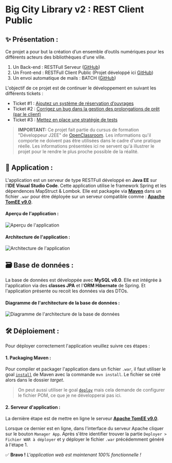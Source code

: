 # Big City Library v2 : REST Client Public

## ✨ Présentation :

Ce projet a pour but la création d’un ensemble d’outils numériques pour les différents acteurs des bibliothèques d'une ville.
1. Un Back-end : RESTFull Serveur ([GitHub](https://github.com/Coyote-31/bcl-v2-rest-server))
2. Un Front-end : RESTFull Client Public (Projet développé ici [GitHub](https://github.com/Coyote-31/bcl-v2-rest-client-public))
3. Un envoi automatique de mails : BATCH ([GitHub](https://github.com/Coyote-31/bcl-v2-batch))

L'objectif de ce projet est de continuer le développement en suivant les différents tickets :
- Ticket #1 : [Ajoutez un système de réservation d’ouvrages](https://github.com/Coyote-31/bcl-v2-rest-server/issues/1)
- Ticket #2 : [Corrigez un bug dans la gestion des prolongations de prêt (par le client)](https://github.com/Coyote-31/bcl-v2-rest-server/issues/2)
- Ticket #3 : [Mettez en place une stratégie de tests](https://github.com/Coyote-31/bcl-v2-rest-server/issues/5)

> **IMPORTANT:**
> Ce projet fait partie du cursus de formation "Développeur J2EE" de [OpenClassroom](https://openclassrooms.com/).
> Les informations qu'il comporte ne doivent pas être utilisées dans le cadre d'une pratique réelle.
> Les informations présentées ici ne servent qu'à illustrer le projet pour le rendre le plus proche possible de la réalité.

## 📱 Application :

L'application est un serveur de type RESTFull développé en **Java EE** sur l'**IDE Visual Studio Code**.
Cette application utilise le framework Spring et les dépendences MapStruct & Lombok.
Elle est packagée via **[Maven](https://maven.apache.org/index.html)** dans un fichier `.war` pour être déployée sur un serveur compatible comme : **[Apache TomEE v9.0](https://tomee.apache.org/)**.

#### Aperçu de l'application :

![Aperçu de l'application](https://i.imgur.com/uodji7N.jpg)

#### Architecture de l'application :

![Architecture de l'application](https://i.imgur.com/C0z5X92.png)

## 🗃 Base de données :

La base de données est développée avec **MySQL v8.0**.
Elle est intégrée à l'application via des **classes JPA** et l'**ORM Hibernate** de Spring.
Et l'application présente ou recoit les données via des DTOs.

#### Diagramme de l'architecture de la base de données :

![Diagramme de l'architecture de la base de données](https://i.imgur.com/Pm7bNz5.png)

## 🛠 Déploiement :

Pour déployer correctement l'application veuillez suivre ces étapes :

#### 1. Packaging Maven :

Pour compiler et packager l'application dans un fichier `.war`, il faut utiliser le goal [`install`](https://maven.apache.org/plugins/maven-install-plugin/) de Maven avec la commande `mvn install`. Le fichier se créé alors dans le dossier *target*.
> On peut aussi utiliser le goal [`deploy`](https://maven.apache.org/plugins/maven-deploy-plugin/) mais cela demande de configurer le fichier POM, ce que je ne développerai pas ici.

#### 2. Serveur d'application :

La dernière étape est de mettre en ligne le serveur **[Apache TomEE v9.0](https://tomee.apache.org/)**.

Lorsque ce dernier est en ligne, dans l'interface du serveur Apache cliquer sur le bouton `Manager App`.
Après s'être identifier trouver la partie `Deployer > Fichier WAR à déployer` et y déployer le fichier `.war` précédemment généré à l'étape 1.

✅ **Bravo !** *L'application web est maintenant 100% fonctionnelle !*
